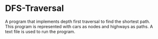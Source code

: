 # DFS-Traversal
A program that implements depth first traversal to find the shortest path. This program is represented with cars as nodes and highways as paths. A text file is used to run the program.
